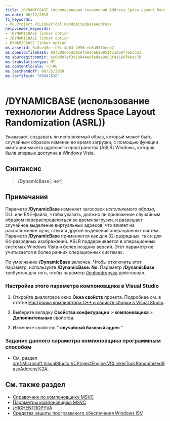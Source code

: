 ```yaml
---
title: /DYNAMICBASE (использование технологии Address Space Layout Randomization (ASRL))
ms.date: 06/12/2018
f1_keywords:
- VC.Project.VCLinkerTool.RandomizedBaseAddress
helpviewer_keywords:
- -DYNAMICBASE linker option
- /DYNAMICBASE linker option
- DYNAMICBASE linker option
ms.assetid: 6c0ced8e-fe9c-4b63-b956-eb8a55fbceb2
ms.openlocfilehash: 9af502d65dd81efdedc6b80951f11d68f766cb31
ms.sourcegitcommit: ec6dd97ef3d10b44e0fedaa8e53f41696f49ac7b
ms.translationtype: MT
ms.contentlocale: ru-RU
ms.lasthandoff: 08/25/2020
ms.locfileid: "88842628"
---
```

# <a name="dynamicbase-use-address-space-layout-randomization"></a>/DYNAMICBASE (использование технологии Address Space Layout Randomization (ASRL))

Указывает, создавать ли исполняемый образ, который может быть случайным образом изменен во время загрузки, с помощью функции имитации макета адресного пространства (ASLR) Windows, которая была впервые доступна в Windows Vista.

## <a name="syntax"></a>Синтаксис

> **/DynamicBase**[**: нет**]

## <a name="remarks"></a>Примечания

Параметр **/DynamicBase** изменяет заголовок *исполняемого образа*, DLL или EXE-файла, чтобы указать, должно ли приложение случайным образом перераспределяться во время загрузки, и разрешает случайное выделение виртуальных адресов, что влияет на расположение кучи, стеки и другие выделения операционных систем. Параметр **/DynamicBase** применяется как для 32-разрядных, так и для 64-разрядных изображений. ASLR поддерживается в операционных системах Windows Vista и более поздних версий. Этот параметр не учитывается в более ранних операционных системах.

По умолчанию **/DynamicBase** включен. Чтобы отключить этот параметр, используйте **/DynamicBase: No**. Параметр **/DynamicBase** требуется для того, чтобы параметр [/highentropyva](highentropyva-support-64-bit-aslr.md) действовал.

### <a name="to-set-this-linker-option-in-visual-studio"></a>Настройка этого параметра компоновщика в Visual Studio

1. Откройте диалоговое окно **Окна свойств** проекта. Подробнее см. в статье [Настройка компилятора C++ и свойств сборки в Visual Studio](../working-with-project-properties.md).

1. Выберите вкладку **Свойства конфигурации**  >  **компоновщика**  >  **Дополнительные** свойства.

1. Измените свойство " **случайный базовый адрес** ".

### <a name="to-set-this-linker-option-programmatically"></a>Задание данного параметра компоновщика программным способом

- См. раздел <xref:Microsoft.VisualStudio.VCProjectEngine.VCLinkerTool.RandomizedBaseAddress%2A>.

## <a name="see-also"></a>См. также раздел

- [Справочник по компоновщику MSVC](linking.md)
- [Параметры компоновщика MSVC](linker-options.md)
- [/HIGHENTROPYVA](highentropyva-support-64-bit-aslr.md)
- [Средства защиты программного обеспечения Windows ISV](/previous-versions/bb430720(v=msdn.10))
